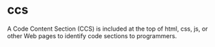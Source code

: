 # ccs
A Code Content Section (CCS) is included at the top of html, css, js, or other Web pages to identify code sections to programmers.
